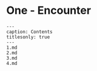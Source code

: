 # One - Encounter

```{toctree}
---
caption: Contents
titlesonly: true
---     
1.md
2.md
3.md
4.md
```
